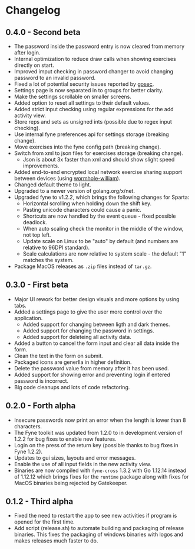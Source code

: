 # Changelog

## 0.4.0 - Second beta
- The password inside the password entry is now cleared from memory after login.
- Internal optimization to reduce draw calls when showing exercises directly on start.
- Improved imput checking in password changer to avoid changing password to an invalid password.
- Fixed a lot of potential security issues reported by [gosec](https://github.com/securego/gosec).
- Settings page is now separated in to groups for better clarity.
- Make the settings scrollable on smaller screens.
- Added option to reset all settings to their default values.
- Added strict input checking using regular expressions for the add activity view.
- Store reps and sets as unsigned ints (possible due to regex input checking).
- Use internal fyne preferences api for settings storage (breaking change).
- Move exercises into the fyne config path (breaking change).
- Switch from xml to json files for exercises storage (breaking change).
  - Json is about 3x faster than xml and should show slight speed improvements.
- Added end-to-end encrypted local network exercise sharing support between devices (using [wormhole-william](https://github.com/psanford/wormhole-william)).
- Changed default theme to light.
- Upgraded to a newer version of golang.org/x/net.
- Upgraded fyne to v1.2.2, which brings the following changes for Sparta:
  - Horizontal scrolling when holding down the shift key.
  - Pasting unicode characters could cause a panic.
  - Shortcuts are now handled by the event queue - fixed possible deadlock.
  - When auto scaling check the monitor in the middle of the window, not top left.
  - Update scale on Linux to be "auto" by default (and numbers are relative to 96DPI standard).
  - Scale calculations are now relative to system scale - the default "1" matches the system.
- Package MacOS releases as `.zip` files instead of `tar.gz`.


## 0.3.0 - First beta
- Major UI rework for better design visuals and more options by using tabs.
- Added a settings page to give the user more control over the application.
  - Added support for changing between ligth and dark themes.
  - Added support for changing the password in settings.
  - Added support for deleteing all activity data.
- Added a button to cancel the form input and clear all data inside the form.
- Clean the text in the form on submit.
- Packaged icons are generlla in higher definition.
- Delete the password value from memory after it has been used.
- Added support for showing error and preventing login if entered password is incorrect.
- Big code cleanups and lots of code refactoring. 

## 0.2.0 - Forth alpha
- Insecure passwords now print an error when the length is lower than 8 characters.
- The Fyne toolkit was updated from 1.2.0 to in development version of 1.2.2 for bug fixes to enable new features.
- Login on the press of the return key (possible thanks to bug fixes in Fyne 1.2.2).
- Updates to gui sizes, layouts and error messages.
- Enable the use of all input fields in the new activity view.
- Binaries are now compiled with `fyne-cross` 1.3.2 with Go 1.12.14 instead of 1.12.12 which brings fixes for the `runtime` package along with fixes for MacOS binaries being rejected by Gatekeeper.

## 0.1.2 - Third alpha
- Fixed the need to restart the app to see new activities if program is opened for the first time.
- Add script (release.sh) to automate building and packaging of release binaries. This fixes the packaging of windows binaries with logos and makes releases much faster to do.
